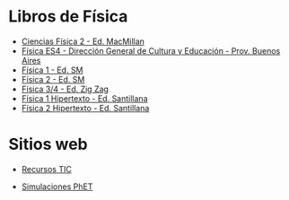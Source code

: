 # Libros de Física


* [Ciencias Física 2 - Ed. MacMillan](https://drive.google.com/file/d/1K_7QsiIdeYcjJ0ZYWZNpBiF5_Q3tX7to/view?usp=sharing)
* [Física ES4 - Dirección General de Cultura y Educación - Prov. Buenos Aires](https://drive.google.com/file/d/1L7bybyhDuRlzS1PhjcXBl0-rPmh0Cblf/view?usp=sharing)
* [Física 1 - Ed. SM](https://drive.google.com/file/d/11gYW2JINSL_zqwEhQfgLUX32nh7keehO/view?usp=sharing)
* [Física 2 - Ed. SM](https://drive.google.com/file/d/1UVuil2a1k6h7YScNoi7h3BfJY4mNccHb/view?usp=sharing)
* [Física 3/4 - Ed. Zig Zag](https://drive.google.com/file/d/189znB5WJ9gnogOg9q9nn_g3NCH_5Pdp2/view?usp=sharing)
* [Física 1 Hipertexto - Ed. Santillana](https://drive.google.com/file/d/1ukeJbooWxrAm7nN-QNQPFyPp9bFaD6Dx/view?usp=sharing)
* [Física 2 Hipertexto - Ed. Santillana](https://drive.google.com/file/d/1-4nvwSluElgMHhkH3H1zS99nRG5WTurG/view?usp=sharing)


# Sitios web
* [Recursos TIC](http://recursostic.educacion.es/secundaria/edad/4esofisicaquimica/index.htm
)

* [Simulaciones PhET](https://phet.colorado.edu/es/simulations/category/physics)